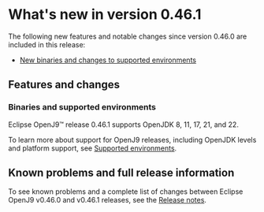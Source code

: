 <!--
* Copyright (c) 2017, 2024 IBM Corp. and others
*
* This program and the accompanying materials are made
* available under the terms of the Eclipse Public License 2.0
* which accompanies this distribution and is available at
* https://www.eclipse.org/legal/epl-2.0/ or the Apache
* License, Version 2.0 which accompanies this distribution and
* is available at https://www.apache.org/licenses/LICENSE-2.0.
*
* This Source Code may also be made available under the
* following Secondary Licenses when the conditions for such
* availability set forth in the Eclipse Public License, v. 2.0
* are satisfied: GNU General Public License, version 2 with
* the GNU Classpath Exception [1] and GNU General Public
* License, version 2 with the OpenJDK Assembly Exception [2].
*
* [1] https://www.gnu.org/software/classpath/license.html
* [2] https://openjdk.org/legal/assembly-exception.html
*
* SPDX-License-Identifier: EPL-2.0 OR Apache-2.0 OR GPL-2.0-only WITH Classpath-exception-2.0 OR GPL-2.0-only WITH OpenJDK-assembly-exception-1.0
-->

# What's new in version 0.46.1

The following new features and notable changes since version 0.46.0 are included in this release:

- [New binaries and changes to supported environments](#binaries-and-supported-environments)


## Features and changes

### Binaries and supported environments

Eclipse OpenJ9&trade; release 0.46.1 supports OpenJDK 8, 11, 17, 21, and 22.

To learn more about support for OpenJ9 releases, including OpenJDK levels and platform support, see [Supported environments](openj9_support.md).

## Known problems and full release information

To see known problems and a complete list of changes between Eclipse OpenJ9 v0.46.0 and v0.46.1 releases, see the [Release notes](https://github.com/eclipse-openj9/openj9/blob/master/doc/release-notes/0.46.1/0.46.1.md).

<!-- ==== END OF TOPIC ==== version0.46.1.md ==== -->
